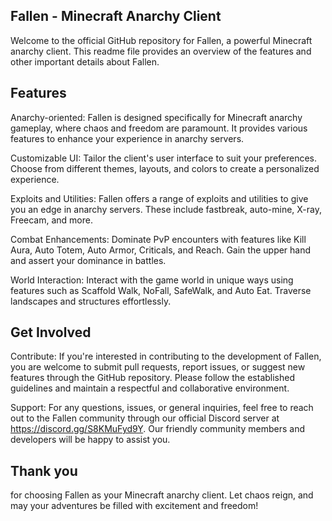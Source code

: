 ## Fallen - Minecraft Anarchy Client

Welcome to the official GitHub repository for Fallen, a powerful Minecraft anarchy client. This readme file provides an
overview of the features and other important details about Fallen.

## Features

Anarchy-oriented: Fallen is designed specifically for Minecraft anarchy gameplay, where chaos and freedom are paramount.
It provides various features to enhance your experience in anarchy servers.

Customizable UI: Tailor the client's user interface to suit your preferences. Choose from different themes, layouts, and
colors to create a personalized experience.

Exploits and Utilities: Fallen offers a range of exploits and utilities to give you an edge in anarchy servers. These
include fastbreak, auto-mine, X-ray, Freecam, and more.

Combat Enhancements: Dominate PvP encounters with features like Kill Aura, Auto Totem, Auto Armor, Criticals, and Reach.
Gain the upper hand and assert your dominance in battles.

World Interaction: Interact with the game world in unique ways using features such as Scaffold Walk, NoFall, SafeWalk,
and Auto Eat. Traverse landscapes and structures effortlessly.

## Get Involved

Contribute: If you're interested in contributing to the development of Fallen, you are welcome to submit pull requests,
report issues, or suggest new features through the GitHub repository. Please follow the established guidelines and
maintain a respectful and collaborative environment.

Support: For any questions, issues, or general inquiries, feel free to reach out to the Fallen community through our
official Discord server at https://discord.gg/S8KMuFyd9Y. Our friendly community members and developers will be happy to
assist you.

## Thank you

for choosing Fallen as your Minecraft anarchy client. Let chaos reign, and may your adventures be filled with excitement
and freedom!
